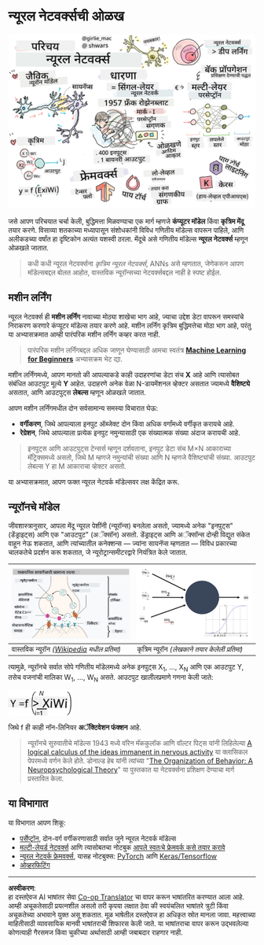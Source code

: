 <!--
CO_OP_TRANSLATOR_METADATA:
{
  "original_hash": "f862a99d88088163df12270e2f2ad6c3",
  "translation_date": "2025-10-03T12:45:12+00:00",
  "source_file": "lessons/3-NeuralNetworks/README.md",
  "language_code": "mr"
}
-->
# न्यूरल नेटवर्क्सची ओळख

![न्यूरल नेटवर्क्सच्या परिचयाचा सारांश एका चित्रात](../../../../translated_images/ai-neuralnetworks.1c687ae40bc86e834f497844866a26d3e0886650a67a4bbe29442e2f157d3b18.mr.png)

जसे आपण परिचयात चर्चा केली, बुद्धिमत्ता मिळवण्याचा एक मार्ग म्हणजे **कंप्यूटर मॉडेल** किंवा **कृत्रिम मेंदू** तयार करणे. विसाव्या शतकाच्या मध्यापासून संशोधकांनी विविध गणितीय मॉडेल्स वापरून पाहिले, आणि अलीकडच्या वर्षांत हा दृष्टिकोन अत्यंत यशस्वी ठरला. मेंदूचे असे गणितीय मॉडेल्स **न्यूरल नेटवर्क्स** म्हणून ओळखले जातात.

> कधी कधी न्यूरल नेटवर्क्सना *कृत्रिम न्यूरल नेटवर्क्स*, ANNs असे म्हणतात, जेणेकरून आपण मॉडेल्सबद्दल बोलत आहोत, वास्तविक न्यूरॉन्सच्या नेटवर्क्सबद्दल नाही हे स्पष्ट होईल.

## मशीन लर्निंग

न्यूरल नेटवर्क्स ही **मशीन लर्निंग** नावाच्या मोठ्या शाखेचा भाग आहे, ज्याचा उद्देश डेटा वापरून समस्यांचे निराकरण करणारे कंप्यूटर मॉडेल्स तयार करणे आहे. मशीन लर्निंग कृत्रिम बुद्धिमत्तेचा मोठा भाग आहे, परंतु या अभ्यासक्रमात आम्ही पारंपरिक मशीन लर्निंग कव्हर करत नाही.

> पारंपरिक मशीन लर्निंगबद्दल अधिक जाणून घेण्यासाठी आमचा स्वतंत्र **[Machine Learning for Beginners](http://github.com/microsoft/ml-for-beginners)** अभ्यासक्रम भेट द्या.

मशीन लर्निंगमध्ये, आपण मानतो की आपल्याकडे काही उदाहरणांचा डेटा संच **X** आहे आणि त्यासोबत संबंधित आउटपुट मूल्ये **Y** आहेत. उदाहरणे अनेक वेळा N-डायमेंशनल व्हेक्टर असतात ज्यामध्ये **वैशिष्ट्ये** असतात, आणि आउटपुट्स **लेबल्स** म्हणून ओळखले जातात.

आपण मशीन लर्निंगमधील दोन सर्वसामान्य समस्या विचारात घेऊ:

* **वर्गीकरण**, जिथे आपल्याला इनपुट ऑब्जेक्ट दोन किंवा अधिक वर्गांमध्ये वर्गीकृत करायचे आहे.
* **रेग्रेशन**, जिथे आपल्याला प्रत्येक इनपुट नमुन्यासाठी एक संख्यात्मक संख्या अंदाज करायची आहे.

> इनपुट्स आणि आउटपुट्स टेन्सर्स म्हणून दर्शवताना, इनपुट डेटा संच M&times;N आकाराच्या मॅट्रिक्समध्ये असतो, जिथे M म्हणजे नमुन्यांची संख्या आणि N म्हणजे वैशिष्ट्यांची संख्या. आउटपुट लेबल्स Y हा M आकाराचा व्हेक्टर असतो.

या अभ्यासक्रमात, आपण फक्त न्यूरल नेटवर्क मॉडेल्सवर लक्ष केंद्रित करू.

## न्यूरॉनचे मॉडेल

जीवशास्त्रानुसार, आपला मेंदू न्यूरल पेशींनी (न्यूरॉन्स) बनलेला असतो, ज्यामध्ये अनेक "इनपुट्स" (डेंड्राइट्स) आणि एक "आउटपुट" (अॅक्सॉन) असतो. डेंड्राइट्स आणि अॅक्सॉन्स दोन्ही विद्युत संकेत वाहून नेऊ शकतात, आणि त्यांच्यातील कनेक्शन्स — ज्यांना सायनॅप्स म्हणतात — विविध प्रकारच्या चालकतेचे प्रदर्शन करू शकतात, जे न्यूरोट्रान्समीटरद्वारे नियंत्रित केले जातात.

![न्यूरॉनचे मॉडेल](../../../../translated_images/synapse-wikipedia.ed20a9e4726ea1c6a3ce8fec51c0b9bec6181946dca0fe4e829bc12fa3bacf01.mr.jpg) | ![न्यूरॉनचे मॉडेल](../../../../translated_images/artneuron.1a5daa88d20ebe6f5824ddb89fba0bdaaf49f67e8230c1afbec42909df1fc17e.mr.png)
----|----
वास्तविक न्यूरॉन *([Wikipedia](https://en.wikipedia.org/wiki/Synapse#/media/File:SynapseSchematic_lines.svg) मधील प्रतिमा)* | कृत्रिम न्यूरॉन *(लेखकाने तयार केलेली प्रतिमा)*

त्यामुळे, न्यूरॉनचे सर्वात सोपे गणितीय मॉडेलमध्ये अनेक इनपुट्स X<sub>1</sub>, ..., X<sub>N</sub> आणि एक आउटपुट Y, तसेच वजनांची मालिका W<sub>1</sub>, ..., W<sub>N</sub> असते. आउटपुट खालीलप्रमाणे गणना केली जाते:

<img src="../../../../translated_images/netout.1eb15eb76fd767313e067719f400cec4b0e5090239c3e997c29f6789d4c3c263.mr.png" alt="Y = f\left(\sum_{i=1}^N X_iW_i\right)" width="131" height="53" align="center"/>

जिथे f ही काही नॉन-लिनियर **अॅक्टिवेशन फंक्शन** आहे.

> न्यूरॉनचे सुरुवातीचे मॉडेल्स 1943 मध्ये वॉरेन मॅककुलॉक आणि वॉल्टर पिट्स यांनी लिहिलेल्या [A logical calculus of the ideas immanent in nervous activity](https://www.cs.cmu.edu/~./epxing/Class/10715/reading/McCulloch.and.Pitts.pdf) या क्लासिकल पेपरमध्ये वर्णन केले होते. डोनाल्ड हेब यांनी त्यांच्या "[The Organization of Behavior: A Neuropsychological Theory](https://books.google.com/books?id=VNetYrB8EBoC)" या पुस्तकात या नेटवर्क्सना प्रशिक्षण देण्याचा मार्ग प्रस्तावित केला.

## या विभागात

या विभागात आपण शिकू:
* [पर्सेप्ट्रॉन](03-Perceptron/README.md), दोन-वर्ग वर्गीकरणासाठी सर्वात जुने न्यूरल नेटवर्क मॉडेल्स
* [मल्टी-लेयर्ड नेटवर्क्स](04-OwnFramework/README.md) आणि त्यासोबतचा नोटबुक [आपले स्वतःचे फ्रेमवर्क कसे तयार करावे](04-OwnFramework/OwnFramework.ipynb)
* [न्यूरल नेटवर्क फ्रेमवर्क्स](05-Frameworks/README.md), यासह नोटबुक्स: [PyTorch](05-Frameworks/IntroPyTorch.ipynb) आणि [Keras/Tensorflow](05-Frameworks/IntroKerasTF.ipynb)
* [ओव्हरफिटिंग](../../../../lessons/3-NeuralNetworks/05-Frameworks)

---

**अस्वीकरण**:  
हा दस्तऐवज AI भाषांतर सेवा [Co-op Translator](https://github.com/Azure/co-op-translator) चा वापर करून भाषांतरित करण्यात आला आहे. आम्ही अचूकतेसाठी प्रयत्नशील असलो तरी कृपया लक्षात ठेवा की स्वयंचलित भाषांतरे त्रुटी किंवा अचूकतेच्या अभावाने युक्त असू शकतात. मूळ भाषेतील दस्तऐवज हा अधिकृत स्रोत मानला जावा. महत्त्वाच्या माहितीसाठी व्यावसायिक मानवी भाषांतराची शिफारस केली जाते. या भाषांतराचा वापर करून उद्भवलेल्या कोणत्याही गैरसमज किंवा चुकीच्या अर्थासाठी आम्ही जबाबदार राहणार नाही.